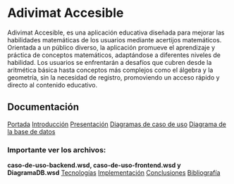# Adivimat Accesible

Adivimat Accesible, es una aplicación educativa diseñada para mejorar las 
habilidades matemáticas de los usuarios mediante acertijos matemáticos. Orientada a 
un público diverso, la aplicación promueve el aprendizaje y práctica de conceptos 
matemáticos, adaptándose a diferentes niveles de habilidad. Los usuarios se enfrentarán 
a desafíos que cubren desde la aritmética básica hasta conceptos más complejos como 
el álgebra y la geometría, sin la necesidad de registro, promoviendo un acceso rápido y 
directo al contenido educativo.

## Documentación
[Portada](docs/00-Portada.md)
[Introducción](docs/01-Introduccion.md)
[Presentación](docs/01-Presentacion.md)
[Diagramas de caso de uso](docs/Descripcion-de-Diagramas-caso-de-uso.md)
[Diagrama de la base de datos](docs/DescripcionDiagramaDB.md)
### Importante ver los archivos:
**caso-de-uso-backend.wsd, caso-de-uso-frontend.wsd y DiagramaDB.wsd**
[Tecnologías](docs/02-tecnologias.md)
[Implementación](docs/05-Implementacion.md)
[Conclusiones](docs/06-conclusiones.md)
[Bibliografía](docs/07-bibliografia.md)